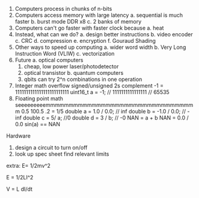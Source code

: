 1. Computers process in chunks of n-bits
2. Computers access memory with large latency
  a. sequential is much faster
  b. burst mode DDR x8
  c. 2 banks of memory 
3. Computers can't go faster with faster clock because
  a. heat
4. Instead, what can we do?
  a. design better instructions
  b. video encoder
  c. CRC
  d. compression
  e. encryption
  f. Gouraud Shading
5. Other ways to speed up computing
  a. wider word width
  b. Very Long Instruction Word (VLIW)
  c. vectorization
6. Future
  a. optical computers
     1. cheap, low power laser/photodetector
     2. optical transistor
  b. quantum computers
     1. qbits can try 2^n combinations in one operation
7. Integer math 
  overflow 
  signed/unsigned 2s complement
  -1 = 1111111111111111111111111
  uint16_t a = -1; // 1111111111111111
  // 65535
8. Floating point math
  seeeeeeeeemmmmmmmmmmmmmmmmmmmmmmmmmmmmmmmmm
  0.5
  100.5
  .2 = 1/5
  double a = 1.0 / 0.0; // inf
  double b = -1.0 / 0.0; // -inf
  double c = 5/ a; //0
  double d = 3 / b; // -0
  NAN = a + b
  NAN = 0.0 / 0.0
  sin(a) == NAN

Hardware
1. design a circuit to turn on/off
2. look up spec sheet find relevant limits



extra:
E= 1/2mv^2

E = 1/2LI^2

V = L dI/dt